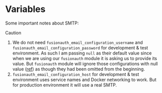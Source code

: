 # Variables

Some important notes about SMTP:

> [!CAUTION]
>
> 1. We do not need `fusionauth_email_configuration_username` and `fusionauth_email_configuration_password` for development & test environment. As such I am passing `null` as their default value since when we are using our `fusionauth` module it is asking us to provide its value. But `fusionauth` module will ignore those configurations with null value ([ref](https://developer.hashicorp.com/terraform/language/expressions/types#types)) as though they had been omitted from the beginning.
> 2. `fusionauth_email_configuration_host` for development & test environment uses service names and Docker networking to work. But for production environment it will use a real SMTP.
